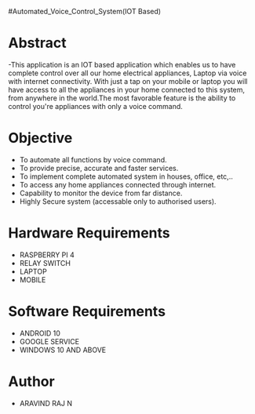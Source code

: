 
#Automated_Voice_Control_System(IOT Based)

# Abstract
-This application is an IOT based application which enables us to have complete control over all our home electrical appliances, Laptop via voice with internet connectivity. With just a tap on your mobile or laptop you will have access to all the appliances in your home connected to this system, from anywhere in the world.The most favorable feature is the ability to control you're appliances with only a voice command.

# Objective
- To automate all functions by voice command.
- To provide precise, accurate and faster services.
- To implement complete automated system in houses, office, etc,..
- To access any home appliances connected through internet.
- Capability to monitor the device from far distance.
- Highly Secure system (accessable only to authorised users).

# Hardware Requirements
- RASPBERRY PI 4
- RELAY SWITCH
- LAPTOP
- MOBILE

# Software Requirements
- ANDROID 10 
- GOOGLE SERVICE
- WINDOWS 10 AND ABOVE

# Author
- ARAVIND RAJ N
